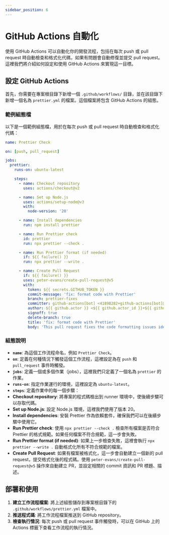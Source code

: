 ```yaml
---
sidebar_position: 6
---
```


# GitHub Actions 自動化

使用 GitHub Actions 可以自動化你的開發流程，包括在每次 push 或 pull request 時自動檢查和格式化代碼，如果有問題會自動修復並提交 pull request。這裡我們將介紹如何設定和使用 GitHub Actions 來實現這一目標。

## 設定 GitHub Actions

首先，你需要在專案根目錄下新增一個 `.github/workflows/` 目錄，並在該目錄下新增一個名為 `prettier.yml` 的檔案。這個檔案將包含 GitHub Actions 的組態。

### 範例組態檔

以下是一個範例組態檔，用於在每次 push 或 pull request 時自動檢查和格式化代碼：

```yaml
name: Prettier Check

on: [push, pull_request]

jobs:
  prettier:
    runs-on: ubuntu-latest

    steps:
      - name: Checkout repository
        uses: actions/checkout@v2

      - name: Set up Node.js
        uses: actions/setup-node@v3
        with:
          node-version: '20'

      - name: Install dependencies
        run: npm install prettier

      - name: Run Prettier check
        id: prettier
        run: npx prettier --check .

      - name: Run Prettier format (if needed)
        if: ${{ failure() }}
        run: npx prettier --write .

      - name: Create Pull Request
        if: ${{ failure() }}
        uses: peter-evans/create-pull-request@v5
        with:
          token: ${{ secrets.GITHUB_TOKEN }}
          commit-message: 'fix: format code with Prettier'
          branch: prettier-fixes
          committer: github-actions[bot] <41898282+github-actions[bot]@users.noreply.github.com>
          author: ${{ github.actor }} <${{ github.actor_id }}+${{ github.actor }}@users.noreply.github.com>
          signoff: true
          delete-branch: true
          title: 'fix: format code with Prettier'
          body: 'This pull request fixes the code formatting issues identified by Prettier.'
```

### 組態說明

- **`name`**: 為這個工作流程命名，例如 `Prettier Check`。
- **`on`**: 定義在何種情況下觸發這個工作流程，這裡設定為在 `push` 和 `pull_request` 事件時觸發。
- **`jobs`**: 定義一個或多個作業（jobs），這裡我們只定義了一個名為 `prettier` 的作業。
- **`runs-on`**: 指定作業運行的環境，這裡設定為 `ubuntu-latest`。
- **`steps`**: 定義作業中的每一個步驟：
- **Checkout repository**: 將專案的程式碼檢出到 runner 環境中，使後續步驟可以存取代碼。
- **Set up Node.js**: 設定 Node.js 環境，這裡我們使用了版本 20。
- **Install dependencies**: 安裝 Prettier 作為依賴套件，確保我們可以在後續步驟中使用它。
- **Run Prettier check**: 使用 `npx prettier --check .` 檢查所有檔案是否符合 Prettier 的格式規範。如果任何檔案不符合規範，這一步會失敗。
- **Run Prettier format (if needed)**: 如果上一步檢查失敗，這裡會執行 `npx prettier --write .` 自動格式化所有不符合規範的檔案。
- **Create Pull Request**: 如果有檔案被格式化，這一步會自動建立一個新的 pull request，提交格式化後的程式碼。使用 `peter-evans/create-pull-request@v5` 操作來自動建立 PR，並設定相關的 commit 資訊和 PR 標題、描述。

## 部署和使用

1. **建立工作流程檔案**: 將上述組態儲存到專案根目錄下的 `.github/workflows/prettier.yml` 檔案中。
2. **推送程式碼**: 將工作流程檔案推送到 GitHub repository。
3. **檢查執行情況**: 每次 push 或 pull request 事件觸發時，可以在 GitHub 上的 Actions 標籤下查看工作流程的執行情況。
